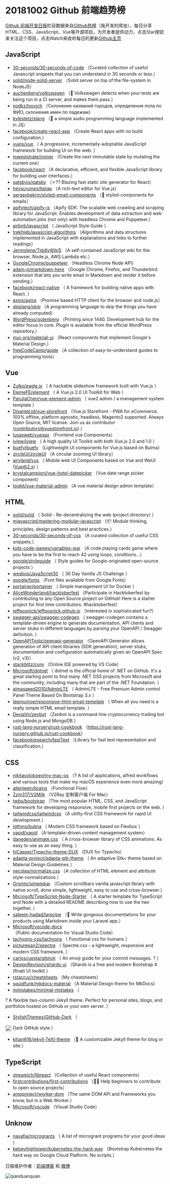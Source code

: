 # 20181002 Github 前端趋势榜

[Github 前端开发日报](http://caibaojian.com/c/news)栏目数据来自[Github热榜](http://news.caibaojian.com/)（我开发的爬虫），每日分享HTML、CSS、JavaScript、Vue等开源项目，为开发者提供动力，点击Star按钮来关注这个项目，点击Watch来收听每日的更新[Github主页](https://github.com/kujian/githubTrending)
## JavaScript

* [30-seconds/30-seconds-of-code](https://github.com/30-seconds/30-seconds-of-code) （Curated collection of useful Javascript snippets that you can understand in 30 seconds or less.）
* [solid/node-solid-server](https://github.com/solid/node-solid-server) （Solid server on top of the file-system in NodeJS）
* [auchenberg/volkswagen](https://github.com/auchenberg/volkswagen) （🙈 Volkswagen detects when your tests are being run in a CI server, and makes them pass.）
* [nodkz/lvovich](https://github.com/nodkz/lvovich) （Склонение названий городов, определения пола по ФИО, склонения имен по падежам）
* [kylestetz/slang](https://github.com/kylestetz/slang) （🎤 a simple audio programming language implemented in JS）
* [facebook/create-react-app](https://github.com/facebook/create-react-app) （Create React apps with no build configuration.）
* [vuejs/vue](https://github.com/vuejs/vue) （
        A progressive, incrementally-adoptable JavaScript framework for building UI on the web.
      ）
* [mweststrate/immer](https://github.com/mweststrate/immer) （Create the next immutable state by mutating the current one）
* [facebook/react](https://github.com/facebook/react) （A declarative, efficient, and flexible JavaScript library for building user interfaces.）
* [gatsbyjs/gatsby](https://github.com/gatsbyjs/gatsby) （⚛️?? Blazing fast static site generator for React）
* [heyscrumpy/tiptap](https://github.com/heyscrumpy/tiptap) （A rich-text editor for Vue.js）
* [sergeybekrin/styled-email-components](https://github.com/sergeybekrin/styled-email-components) （💌 styled-components for emails）
* [apifytech/apify-js](https://github.com/apifytech/apify-js) （Apify SDK: The scalable web crawling and scraping library for JavaScript. Enables development of data extraction and web automation jobs (not only) with headless Chrome and Puppeteer.）
* [airbnb/javascript](https://github.com/airbnb/javascript) （
        JavaScript Style Guide
      ）
* [trekhleb/javascript-algorithms](https://github.com/trekhleb/javascript-algorithms) （Algorithms and data structures implemented in JavaScript with explanations and links to further readings）
* [Jermolene/TiddlyWiki5](https://github.com/Jermolene/TiddlyWiki5) （A self-contained JavaScript wiki for the browser, Node.js, AWS Lambda etc.）
* [GoogleChrome/puppeteer](https://github.com/GoogleChrome/puppeteer) （Headless Chrome Node API）
* [adam-p/markdown-here](https://github.com/adam-p/markdown-here) （Google Chrome, Firefox, and Thunderbird extension that lets you write email in Markdown and render it before sending.）
* [facebook/react-native](https://github.com/facebook/react) （
        A framework for building native apps with React.
      ）
* [axios/axios](https://github.com/axios/axios) （Promise based HTTP client for the browser and node.js）
* [skiplang/skip](https://github.com/skiplang/skip) （A programming language to skip the things you have already computed）
* [WordPress/gutenberg](https://github.com/WordPress/gutenberg) （Printing since 1440. Development hub for the editor focus in core. Plugin is available from the official WordPress repository.）
* [mui-org/material-ui](https://github.com/mui-org/material-ui) （React components that implement Google's Material Design.）
* [freeCodeCamp/guide](https://github.com/freeCodeCamp/guide) （A collection of easy-to-understand guides to programming tools）

## Vue

* [Zulko/eagle.js](https://github.com/Zulko/eagle.js) （
        A hackable slideshow framework built with Vue.js
      ）
* [ElemeFE/element](https://github.com/ElemeFE/element) （
        A Vue.js 2.0 UI Toolkit for Web
      ）
* [PanJiaChen/vue-element-admin](https://github.com/PanJiaChen/vue-element-admin) （
        vue2 admin / a management system template
      ）
* [DivanteLtd/vue-storefront](https://github.com/DivanteLtd/vue-storefront) （Vue.js Storefront - PWA for eCommerce. 100% offline, platform agnostic, headless, Magento2 supported. Always Open Source, MIT license. Join us as contributor (contributors@vuestorefront.io).）
* [lusaxweb/vuesax](https://github.com/lusaxweb/vuesax) （Frontend vue Components）
* [iview/iview](https://github.com/iview/iview) （
        A high quality UI Toolkit with both Vue.js 2.0 and 1.0
      ）
* [buefy/buefy](https://github.com/buefy/buefy) （Lightweight UI components for Vue.js based on Bulma）
* [zircleUI/zircleUI](https://github.com/zircleUI/zircleUI) （A circular zooming UI library）
* [airyland/vux](https://github.com/airyland/vux) （
        Mobile web UI Components based on Vue and WeUI (Vue@2.x)
      ）
* [krystalcampioni/vue-hotel-datepicker](https://github.com/krystalcampioni/vue-hotel-datepicker) （Vue date range picker component）
* [tookit/vue-material-admin](https://github.com/tookit/vue-material-admin) （A vue material design admin template）

## HTML

* [solid/solid](https://github.com/solid/solid) （
        Solid - Re-decentralizing the web (project directory)
      ）
* [mjavascript/mastering-modular-javascript](https://github.com/mjavascript/mastering-modular-javascript) （📦 Module thinking, principles, design patterns and best practices.）
* [30-seconds/30-seconds-of-css](https://github.com/30-seconds/30-seconds-of-css) （A curated collection of useful CSS snippets.）
* [kids-code-games/variables-war](https://github.com/kids-code-games/variables-war) （A code playing cards game where you have to be the first to reach 42 using loops, conditions...）
* [google/styleguide](https://github.com/google/styleguide) （
        Style guides for Google-originated open-source projects
      ）
* [wesbos/JavaScript30](https://github.com/wesbos/JavaScript30) （
        30 Day Vanilla JS Challenge
      ）
* [google/fonts](https://github.com/google/fonts) （Font files available from Google Fonts）
* [portainer/portainer](https://github.com/portainer/portainer) （
        Simple management UI for Docker
      ）
* [AliceWonderland/hacktoberfest](https://github.com/AliceWonderland/hacktoberfest) （Participate in Hacktoberfest by contributing to any Open Source project on GitHub! Here is a starter project for first time contributors. #hacktoberfest）
* [jeffposnick/jeffposnick.github.io](https://github.com/jeffposnick/jeffposnick.github.io) （Interested in sophisticated fun?）
* [swagger-api/swagger-codegen](https://github.com/swagger-api/swagger-codegen) （
        swagger-codegen contains a template-driven engine to generate documentation, API clients and server stubs in different languages by parsing your OpenAPI / Swagger definition.
      ）
* [OpenAPITools/openapi-generator](https://github.com/OpenAPITools/openapi-generator) （OpenAPI Generator allows generation of API client libraries (SDK generation), server stubs, documentation and configuration automatically given an OpenAPI Spec (v2, v3)）
* [stackblitz/core](https://github.com/stackblitz/core) （Online IDE powered by VS Code）
* [Microsoft/dotnet](https://github.com/Microsoft/dotnet) （
        dotnet is the official home of .NET on GitHub. It's a great starting point to find many .NET OSS projects from Microsoft and the community, including many that are part of the .NET Foundation.
      ）
* [almasaeed2010/AdminLTE](https://github.com/almasaeed2010/AdminLTE) （
        AdminLTE - Free Premium Admin control Panel Theme Based On Bootstrap 3.x
      ）
* [leemunroe/responsive-html-email-template](https://github.com/leemunroe/responsive-html-email-template) （
        When all you need is a really simple HTML email template.
      ）
* [DeviaVir/zenbot](https://github.com/DeviaVir/zenbot) （Zenbot is a command-line cryptocurrency trading bot using Node.js and MongoDB.）
* [rust-lang-nursery/rust-cookbook](https://github.com/rust-lang-nursery/rust-cookbook) （<a href="https://rust-lang-nursery.github.io/rust-cookbook" rel="nofollow">https://rust-lang-nursery.github.io/rust-cookbook</a>）
* [facebookresearch/fastText](https://github.com/facebookresearch/fastText) （Library for fast text representation and classification.）

## CSS

* [nikitavoloboev/my-mac-os](https://github.com/nikitavoloboev/my-mac-os) （? A list of applications, alfred workflows and various tools that make my macOS experience even more amazing）
* [allenleein/brains](https://github.com/allenleein/brains) （Functional Flow）
* [Zzm317/V2Milk](https://github.com/Zzm317/V2Milk) （V2Ray 定制客户端 For Mac）
* [twbs/bootstrap](https://github.com/twbs/bootstrap) （The most popular HTML, CSS, and JavaScript framework for developing responsive, mobile first projects on the web.
      ）
* [tailwindcss/tailwindcss](https://github.com/tailwindcss/tailwindcss) （A utility-first CSS framework for rapid UI development.）
* [jgthms/bulma](https://github.com/jgthms/bulma) （
        Modern CSS framework based on Flexbox
      ）
* [vapid/vapid](https://github.com/vapid/vapid) （A template-driven content management system）
* [daneden/animate.css](https://github.com/daneden/animate.css) （
        A cross-browser library of CSS animations. As easy to use as an easy thing.
      ）
* [hiCasper/Typecho-theme-DUX](https://github.com/hiCasper/Typecho-theme-DUX) （DUX for Typecho）
* [adapta-project/adapta-gtk-theme](https://github.com/adapta-project/adapta-gtk-theme) （
        An adaptive Gtk+ theme based on Material Design Guidelines
      ）
* [necolas/normalize.css](https://github.com/necolas/normalize.css) （A collection of HTML element and attribute style-normalizations
      ）
* [Grsmto/simplebar](https://github.com/Grsmto/simplebar) （Custom scrollbars vanilla javascript library with native scroll, done simple, lightweight, easy to use and cross-browser.）
* [Microsoft/TypeScript-Node-Starter](https://github.com/Microsoft/TypeScript-Node-Starter) （
        A starter template for TypeScript and Node with a detailed README describing how to use the two together.
      ）
* [saleem-hadad/larecipe](https://github.com/saleem-hadad/larecipe) （🍪 Write gorgeous documentations for your products using Markdown inside your Laravel app.）
* [Microsoft/vscode-docs](https://github.com/Microsoft/vscode-docs) （Public documentation for Visual Studio Code）
* [tachyons-css/tachyons](https://github.com/tachyons-css/tachyons) （
        Functional css for humans
      ）
* [picturepan2/spectre](https://github.com/picturepan2/spectre) （
        Spectre.css - a lightweight, responsive and modern CSS framework.
      ）
* [carloscuesta/gitmoji](https://github.com/carloscuesta/gitmoji) （
        An emoji guide for your commit messages. ? 
      ）
* [DesignRevision/shards-ui](https://github.com/DesignRevision/shards-ui) （Shards is a free and modern Bootstrap 4 (final) UI toolkit.）
* [rstacruz/cheatsheets](https://github.com/rstacruz/cheatsheets) （My cheatsheets）
* [squidfunk/mkdocs-material](https://github.com/squidfunk/mkdocs-material) （A Material Design theme for MkDocs）
* [mmistakes/minimal-mistakes](https://github.com/mmistakes/minimal-mistakes) （
        
? A flexible two-column Jekyll theme. Perfect for personal sites, blogs, and portfolios hosted on GitHub or your own server.
      ）
* [StylishThemes/GitHub-Dark](https://github.com/StylishThemes/GitHub-Dark) （
        
<img class="emoji" title=":octocat:" alt=":octocat:" src="https://assets-cdn.github.com/images/icons/emoji/octocat.png" height="20" width="20" align="absmiddle"> Dark GitHub style
      ）
* [kitian616/jekyll-TeXt-theme](https://github.com/kitian616/jekyll-TeXt-theme) （💎 A customizable Jekyll theme for blog or site.）

## TypeScript

* [streamich/libreact](https://github.com/streamich/libreact) （Collection of useful React components）
* [firstcontributions/first-contributions](https://github.com/firstcontributions/first-contributions) （🚀✨ Help beginners to contribute to open source projects）
* [ampproject/worker-dom](https://github.com/ampproject/worker-dom) （The same DOM API and Frameworks you know, but in a Web Worker.）
* [Microsoft/vscode](https://github.com/Microsoft/vscode) （Visual Studio Code）

## Unknow

* [nayafia/microgrants](https://github.com/nayafia/microgrants) （
        A list of microgrant programs for your good ideas
      ）
* [kelseyhightower/kubernetes-the-hard-way](https://github.com/kelseyhightower/kubernetes-the-hard-way) （Bootstrap Kubernetes the hard way on Google Cloud Platform. No scripts.）


日报维护作者：[前端博客](http://caibaojian.com/) 和 [微博](http://caibaojian.com/go/weibo)

![qianduanquan](https://user-images.githubusercontent.com/3055447/38468989-651132ac-3b80-11e8-8e6b-15122322a9d7.png)